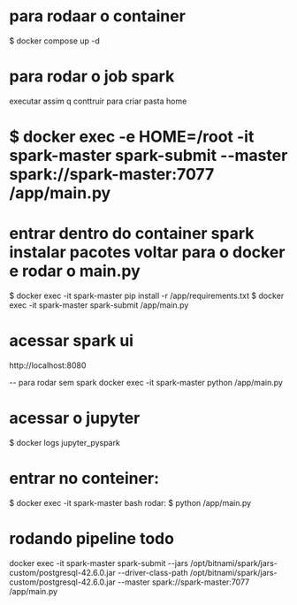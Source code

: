 
# para rodaar o container
$ docker compose up -d

# para rodar o job spark
 executar assim q conttruir para criar pasta home
# $ docker exec -e HOME=/root -it spark-master spark-submit --master spark://spark-master:7077 /app/main.py

# entrar dentro do container spark instalar pacotes voltar para o docker e rodar o main.py

$ docker exec -it spark-master pip install -r /app/requirements.txt
$ docker exec -it spark-master spark-submit /app/main.py

# acessar spark ui
http://localhost:8080


-- para rodar sem spark
docker exec -it spark-master python /app/main.py


# acessar o jupyter
$ docker logs jupyter_pyspark

# entrar no conteiner: 
$ docker exec -it spark-master bash 
rodar: $ python /app/main.py

# rodando pipeline todo
 docker exec -it spark-master spark-submit --jars /opt/bitnami/spark/jars-custom/postgresql-42.6.0.jar --driver-class-path /opt/bitnami/spark/jars-custom/postgresql-42.6.0.jar --master spark://spark-master:7077 /app/main.py